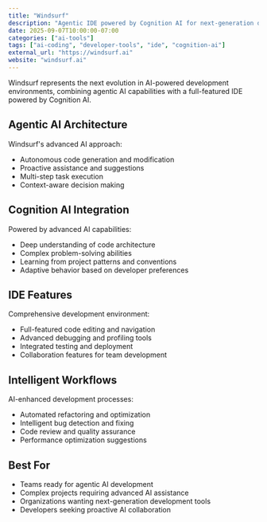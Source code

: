 ```yaml
---
title: "Windsurf"
description: "Agentic IDE powered by Cognition AI for next-generation development experience"
date: 2025-09-07T10:00:00-07:00
categories: ["ai-tools"]
tags: ["ai-coding", "developer-tools", "ide", "cognition-ai"]
external_url: "https://windsurf.ai"
website: "windsurf.ai"
---
```


Windsurf represents the next evolution in AI-powered development environments, combining agentic AI capabilities with a full-featured IDE powered by Cognition AI.

## Agentic AI Architecture

Windsurf's advanced AI approach:

- Autonomous code generation and modification
- Proactive assistance and suggestions
- Multi-step task execution
- Context-aware decision making

## Cognition AI Integration

Powered by advanced AI capabilities:

- Deep understanding of code architecture
- Complex problem-solving abilities
- Learning from project patterns and conventions
- Adaptive behavior based on developer preferences

## IDE Features

Comprehensive development environment:

- Full-featured code editing and navigation
- Advanced debugging and profiling tools
- Integrated testing and deployment
- Collaboration features for team development

## Intelligent Workflows

AI-enhanced development processes:

- Automated refactoring and optimization
- Intelligent bug detection and fixing
- Code review and quality assurance
- Performance optimization suggestions

## Best For

- Teams ready for agentic AI development
- Complex projects requiring advanced AI assistance
- Organizations wanting next-generation development tools
- Developers seeking proactive AI collaboration
